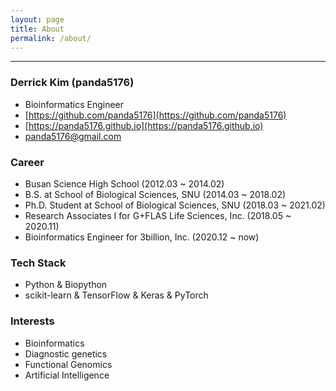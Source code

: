 ```yaml
---
layout: page
title: About
permalink: /about/
---
```


---

### Derrick Kim (panda5176)
- Bioinformatics Engineer
- [https://github.com/panda5176](https://github.com/panda5176)
- [https://panda5176.github.io](https://panda5176.github.io)
- [panda5176@gmail.com](panda5176@gmail.com)

### Career
- Busan Science High School (2012.03 ~ 2014.02)
- B.S. at School of Biological Sciences, SNU (2014.03 ~ 2018.02)
- Ph.D. Student at School of Biological Sciences, SNU (2018.03 ~ 2021.02)
- Research Associates I for G+FLAS Life Sciences, Inc. (2018.05 ~ 2020.11)
- Bioinformatics Engineer for 3billion, Inc. (2020.12 ~ now)

### Tech Stack
- Python & Biopython
- scikit-learn & TensorFlow & Keras & PyTorch

### Interests
- Bioinformatics
- Diagnostic genetics
- Functional Genomics
- Artificial Intelligence

